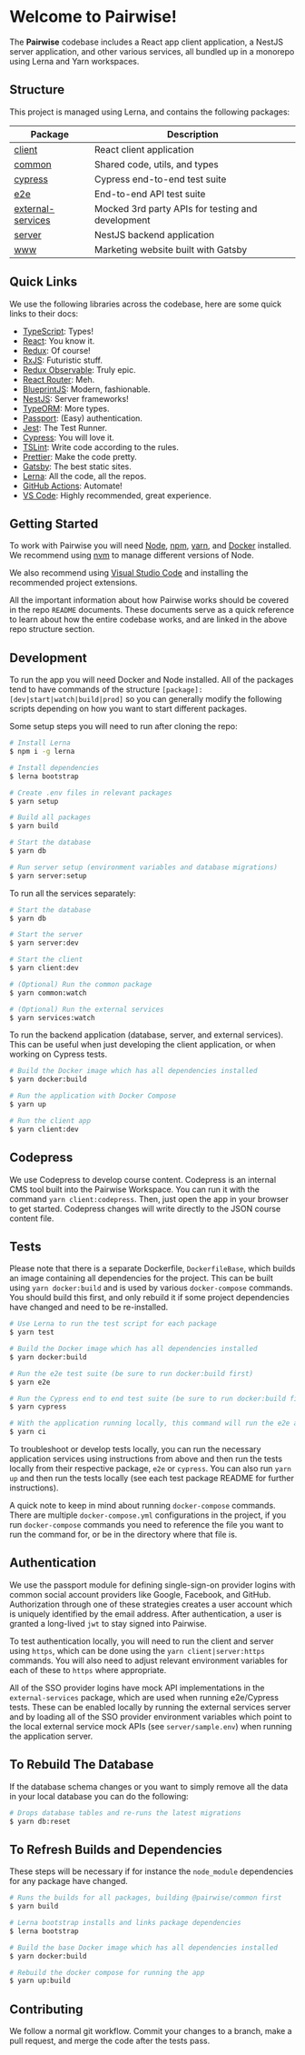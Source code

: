 # Welcome to Pairwise!

The **Pairwise** codebase includes a React app client application, a NestJS server application, and other various services, all bundled up in a monorepo using Lerna and Yarn workspaces.

## Structure

This project is managed using Lerna, and contains the following packages:

| Package                                                                                               | Description                                       |
| ----------------------------------------------------------------------------------------------------- | ------------------------------------------------- |
| [client](https://github.com/pairwise-tech/pairwise/tree/master/packages/client)                       | React client application                          |
| [common](https://github.com/pairwise-tech/pairwise/tree/master/packages/common)                       | Shared code, utils, and types                     |
| [cypress](https://github.com/pairwise-tech/pairwise/tree/master/packages/cypress)                     | Cypress end-to-end test suite                     |
| [e2e](https://github.com/pairwise-tech/pairwise/tree/master/packages/e2e)                             | End-to-end API test suite                         |
| [external-services](https://github.com/pairwise-tech/pairwise/tree/master/packages/external-services) | Mocked 3rd party APIs for testing and development |
| [server](https://github.com/pairwise-tech/pairwise/tree/master/packages/server)                       | NestJS backend application                        |
| [www](https://github.com/pairwise-tech/pairwise/tree/master/packages/www)                             | Marketing website built with Gatsby               |

## Quick Links

We use the following libraries across the codebase, here are some quick links to their docs:

- [TypeScript](https://www.typescriptlang.org/index.html): Types!
- [React](https://reactjs.org/): You know it.
- [Redux](https://redux.js.org/): Of course!
- [RxJS](https://rxjs-dev.firebaseapp.com/): Futuristic stuff.
- [Redux Observable](https://redux-observable.js.org/): Truly epic.
- [React Router](https://reacttraining.com/react-router/web/guides/quick-start): Meh.
- [BlueprintJS](https://blueprintjs.com/): Modern, fashionable.
- [NestJS](https://docs.nestjs.com/): Server frameworks!
- [TypeORM](https://typeorm.io/#/): More types.
- [Passport](http://www.passportjs.org/docs/): (Easy) authentication.
- [Jest](https://jestjs.io/docs/en/getting-started): The Test Runner.
- [Cypress](https://docs.cypress.io/guides/overview/why-cypress.html#In-a-nutshell): You will love it.
- [TSLint](https://palantir.github.io/tslint/): Write code according to the rules.
- [Prettier](https://prettier.io/docs/en/options.html): Make the code pretty.
- [Gatsby](https://www.gatsbyjs.org/docs/): The best static sites.
- [Lerna](https://lerna.js.org/): All the code, all the repos.
- [GitHub Actions](https://github.com/features/actions): Automate!
- [VS Code](https://code.visualstudio.com/): Highly recommended, great experience.

## Getting Started

To work with Pairwise you will need [Node](https://nodejs.org/en/), [npm](https://www.npmjs.com/), [yarn](https://yarnpkg.com/lang/en/docs/), and [Docker](https://www.docker.com/) installed. We recommend using [nvm](https://github.com/nvm-sh/nvm) to manage different versions of Node.

We also recommend using [Visual Studio Code](https://code.visualstudio.com/) and installing the recommended project extensions.

All the important information about how Pairwise works should be covered in the repo `README` documents. These documents serve as a quick reference to learn about how the entire codebase works, and are linked in the above repo structure section.

## Development

To run the app you will need Docker and Node installed. All of the packages tend to have commands of the structure `[package]:[dev|start|watch|build|prod]` so you can generally modify the following scripts depending on how you want to start different packages.

Some setup steps you will need to run after cloning the repo:

```bash
# Install Lerna
$ npm i -g lerna

# Install dependencies
$ lerna bootstrap

# Create .env files in relevant packages
$ yarn setup

# Build all packages
$ yarn build

# Start the database
$ yarn db

# Run server setup (environment variables and database migrations)
$ yarn server:setup
```

To run all the services separately:

```bash
# Start the database
$ yarn db

# Start the server
$ yarn server:dev

# Start the client
$ yarn client:dev

# (Optional) Run the common package
$ yarn common:watch

# (Optional) Run the external services
$ yarn services:watch
```

To run the backend application (database, server, and external services). This can be useful when just developing the client application, or when working on Cypress tests.

```bash
# Build the Docker image which has all dependencies installed
$ yarn docker:build

# Run the application with Docker Compose
$ yarn up

# Run the client app
$ yarn client:dev
```

## Codepress

We use Codepress to develop course content. Codepress is an internal CMS tool built into the Pairwise Workspace. You can run it with the command `yarn client:codepress`. Then, just open the app in your browser to get started. Codepress changes will write directly to the JSON course content file.

## Tests

Please note that there is a separate Dockerfile, `DockerfileBase`, which builds an image containing all dependencies for the project. This can be built using `yarn docker:build` and is used by various `docker-compose` commands. You should build this first, and only rebuild it if some project dependencies have changed and need to be re-installed.

```bash
# Use Lerna to run the test script for each package
$ yarn test

# Build the Docker image which has all dependencies installed
$ yarn docker:build

# Run the e2e test suite (be sure to run docker:build first)
$ yarn e2e

# Run the Cypress end to end test suite (be sure to run docker:build first)
$ yarn cypress

# With the application running locally, this command will run the e2e and Cypress tests
$ yarn ci
```

To troubleshoot or develop tests locally, you can run the necessary application services using instructions from above and then run the tests locally from their respective package, `e2e` or `cypress`. You can also run `yarn up` and then run the tests locally (see each test package README for further instructions).

A quick note to keep in mind about running `docker-compose` commands. There are multiple `docker-compose.yml` configurations in the project, if you run `docker-compose` commands you need to reference the file you want to run the command for, or be in the directory where that file is.

## Authentication

We use the passport module for defining single-sign-on provider logins with common social account providers like Google, Facebook, and GitHub. Authorization through one of these strategies creates a user account which is uniquely identified by the email address. After authentication, a user is granted a long-lived `jwt` to stay signed into Pairwise.

To test authentication locally, you will need to run the client and server using `https`, which can be done using the `yarn client|server:https` commands. You will also need to adjust relevant environment variables for each of these to `https` where appropriate.

All of the SSO provider logins have mock API implementations in the `external-services` package, which are used when running e2e/Cypress tests. These can be enabled locally by running the
external services server and by loading all of the SSO provider environment variables which point to the local external service mock APIs (see `server/sample.env`) when running the application server.

## To Rebuild The Database

If the database schema changes or you want to simply remove all the data in your local database you can do the following:

```bash
# Drops database tables and re-runs the latest migrations
$ yarn db:reset
```

## To Refresh Builds and Dependencies

These steps will be necessary if for instance the `node_module` dependencies for any package have changed.

```bash
# Runs the builds for all packages, building @pairwise/common first
$ yarn build

# Lerna bootstrap installs and links package dependencies
$ lerna bootstrap

# Build the base Docker image which has all dependencies installed
$ yarn docker:build

# Rebuild the docker compose for running the app
$ yarn up:build
```

## Contributing

We follow a normal git workflow. Commit your changes to a branch, make a pull request, and merge the code after the tests pass.
